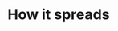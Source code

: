 ---
banner:
  content: 'You can set this component to ''display: true'' to show a banner at the
    top of the page.'
  display: false
  heading: This is a place to place urgent information
layout: category
name: spread
owner: CDC
questions:
- how-does-the-virus-spread
- what-is-community-spread
- if-i-have-recovered-will-i-be-immune
- can-someone-who-has-had-covid-19-spread-the-illness-to-others
- /exposed-but-feel-fine/
- /exposed-but-negative-test-still-quarantine/
- will-warm-weather-stop-the-outbreak-of-covid-19
- can-the-virus-that-causes-covid-19-be-spread-through-food
- can-i-get-covid-19-from-a-food-worker
- should-ill-food-workers-stay-home
- can-mosquitoes-spread-covid19
- can-i-donate-convalescent-plasma
- can-the-virus-be-transmitted-by-blood-transfusion
- can-sanitizing-tunnels-be-used-to-prevent-spread
- should-sidewalks-and-roads-be-disinfected-to-prevent-covid-19
redirect_from:
- /protect-yourself/has-anyone-in-united-states-gotten-infected/
- /protect-yourself/how-many-cases-are-there-in-the-us/
title: How it spreads
---